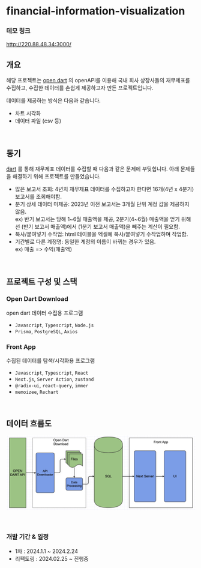 # financial-information-visualization

### 데모 링크

http://220.88.48.34:3000/

## 개요

해당 프로젝트는 [open dart](https://opendart.fss.or.kr/) 의 openAPI를 이용해 국내 회사 상장사들의 재무제표를 수집하고, 수집한 데이터를 손쉽게 제공하고자 만든 프로젝트입니다.

데이터를 제공하는 방식은 다음과 같습니다.

- 차트 시각화
- 데이터 파일 (csv 등)

<br/>

## 동기

[dart](https://dart.fss.or.kr/) 를 통해 재무제표 데이터를 수집할 때 다음과 같은 문제에 부딪힙니다. 아래 문제들을 해결하기 위해 프로젝트를 만들었습니다.

- 많은 보고서 조회: 4년치 재무제표 데이터를 수집하고자 한다면 16개(4년 x 4분기) 보고서를 조회해야함.
- 분기 상세 데이터 미제공: 2023년 이전 보고서는 3개월 단위 계정 값을 제공하지 않음.  
   ex) 반기 보고서는 당해 1~6월 매출액을 제공, 2분기(4~6월) 매출액을 얻기 위해선 (반기 보고서 매출액)에서 (1분기 보고서 매출액)을 빼주는 계산이 필요함.
- 복사/붙여넣기 수작업: html 테이블을 엑셀에 복사/붙여넣기 수작업하며 작업함.
- 기간별로 다른 계정명: 동일한 계정의 이름이 바뀌는 경우가 있음.  
   ex) 매출 => 수익(매출액)

<br/>

## 프로젝트 구성 및 스택

### Open Dart Download

open dart 데이터 수집용 프로그램

- `Javascript`, `Typescript`, `Node.js`
- `Prisma`, `PostgreSQL`, `Axios`

### Front App

수집된 데이터를 탐색/시각화용 프로그램

- `Javascript`, `Typescript`, `React`
- `Next.js`, `Server Action`, `zustand`
- `@radix-ui`, `react-query`, `immer`
- `memoizee`, `Rechart`

<br/>

## 데이터 흐름도

![데이터 흐름도](./assets/data-flow-chart.jpeg)

<br/>

### 개발 기간 & 일정

- 1차 : 2024.1.1 ~ 2024.2.24
- 리팩토링 : 2024.02.25 ~ 진행중
